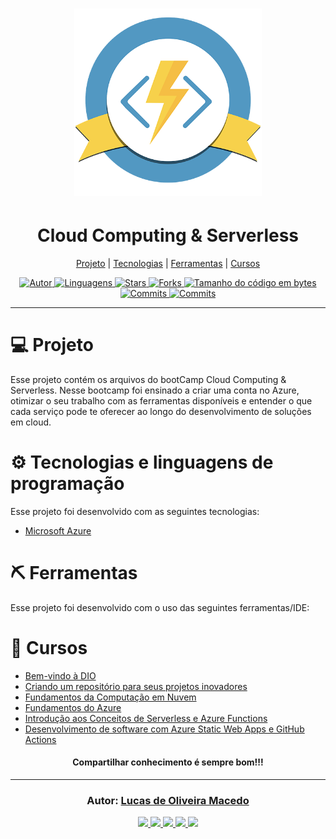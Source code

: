 <h1 align="center">
    <img alt="Cloud Computing & Serverless" title="Cloud Computing & Serverless" src="assets/logo.png" width="300px" />
</h1>
<h1 align="center">
Cloud Computing & Serverless
</h1>
<p align="center">
  <a href="#-projeto">Projeto</a> | 
  <a href="#-tecnologias">Tecnologias</a> | 
  <a href="#-ferramentas">Ferramentas</a> | 
  <a href="#-cursos">Cursos</a>
</p>

<div align="center">
<a href="https://github.com/lucasomac">
<img alt="Autor" src="https://img.shields.io/badge/autor-Lucas de Oliveira Macedo-920629?style=flat-square">
</a>

<a href="#">
<img alt="Linguagens" src="https://img.shields.io/github/languages/count/lucasomac/BootCampCloudComputingServerless?color=920629&style=flat-square">
</a>

<a href="https://github.com/lucasomac/BootCampCloudComputingServerless/stargazers">
<img alt="Stars" src="https://img.shields.io/github/stars/lucasomac/BootCampCloudComputingServerless?color=920629&style=flat-square">
</a>

<a href="https://github.com/lucasomac/BootCampCloudComputingServerless/network/members">
<img alt="Forks" src="https://img.shields.io/github/forks/lucasomac/BootCampCloudComputingServerless?color=920629&style=flat-square">
</a>

<a href="#">
<img alt="Tamanho do código em bytes" src="https://img.shields.io/github/repo-size/lucasomac/BootCampCloudComputingServerless?color=920629&style=flat-square">
</a>

<a href="https://github.com/lucasomac/BootCampCloudComputingServerless/commits/master">
<img alt="Commits" src="https://img.shields.io/github/last-commit/lucasomac/BootCampCloudComputingServerless?color=920629&style=flat-square">
</a>
<a href="https://github.com/lucasomac/BootCampCloudComputingServerless/releases">
<img alt="Commits" src="https://img.shields.io/github/downloads/lucasomac/BootCampCloudComputingServerless/total?color=920629&style=flat-square">
</a>

</div>

<hr/>

# 💻 Projeto

Esse projeto contém os arquivos do bootCamp Cloud Computing & Serverless.
Nesse bootcamp foi ensinado a criar uma conta no Azure, otimizar o seu trabalho com as ferramentas disponíveis e entender o que cada serviço pode te oferecer ao longo do desenvolvimento de soluções em cloud.

# ⚙️ Tecnologias e linguagens de programação

Esse projeto foi desenvolvido com as seguintes tecnologias:

- [Microsoft Azure](https://azure.microsoft.com/pt-br/)


# ⛏ Ferramentas

Esse projeto foi desenvolvido com o uso das seguintes ferramentas/IDE:


# 🏁 Cursos

- [Bem-vindo à DIO](/certificados/24CA67BD.pdf)
- [Criando um repositório para seus projetos inovadores](/certificados/7769FC21.pdf)
- [Fundamentos da Computação em Nuvem](/certificadso/F1217DA0.pdf)
- [Fundamentos do Azure](/certificados/C5119A8B.pdf)
- [Introdução aos Conceitos de Serverless e Azure Functions](/certificados/E2D312AD.pdf)
- [Desenvolvimento de software com Azure Static Web Apps e GitHub Actions](/certificados/1FE73F27.pdf)

<h4 align="center" >
  Compartilhar conhecimento é sempre bom!!!
</h4>

---

<h3 align="center">
Autor: <a alt="Lucas de Oliveira Macedo" href="https://github.com/lucasomac">Lucas de Oliveira Macedo</a>
</h3>

<div align="center">

  <a alt="Lucas de Oliveira Macedo Linkedin" href="https://www.linkedin.com/in/lucasomac/">
    <img src="https://img.shields.io/badge/LinkedIn-Lucas de Oliveira Macedo-blue?logo=linkedin"/>
  </a>
  <a alt="Lucas de Oliveira Macedo GitHub" href="https://github.com/lucasomac">
  <img src="https://img.shields.io/badge/GitHub-lucasomac-lightgrey?logo=github"/>
  </a>
 <a alt="Lucas de Oliveira Macedo Twitter" href="https://twitter.com/lucasomac">
  <img src="https://img.shields.io/badge/Twitter-_lucasomac-blue?logo=twitter"/>
 </a>
 <a alt="Lucas de Oliveira Macedo Instagram" href="https://instagram.com/lucasomac">
  <img src="https://img.shields.io/badge/Instragram-lucasomac-E10979?logo=instagram"/>
 </a>
 <a alt="Lucas de Oliveira Macedo Instagram" href="https://facebook.com/lucasomac">
  <img src="https://img.shields.io/badge/Facebook-lucasomac-blue?logo=facebook&"/>
 </a>

</div>
